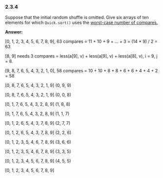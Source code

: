 ### 2.3.4

Suppose that the initial random shuffle is omitted. Give six arrays of ten elements for which `Quick.sort()` uses the <u>worst-case number of compares.</u>



**Answer:**



[0, 1, 2, 3, 4, 5, 6, 7, 8, 9], 63 compares = 11 + 10 + 9 + ... + 3 = (14 * 9) / 2 = 63

[8, 9] needs 3 compares = less(a[9], v) + less(a[9], v) + less(a[8], v), i = 9, j = 8.







[9, 8, 7, 6, 5, 4, 3, 2, 1, 0], 58 compares = 10 + 10 + 8 + 8 + 6 + 6 + 4 + 4 + 2 = 58

[0, 8, 7, 6, 5, 4, 3, 2, 1, 9]  (0, 9, 9)

[0, 8, 7, 6, 5, 4, 3, 2, 1, 9] (0, 0, 8)

[0, 1, 7, 6, 5, 4, 3, 2, 8, 9] (1, 8, 8)

[0, 1, 7, 6, 5, 4, 3, 2, 8, 9] (1, 1, 7)

[0, 1, 2, 6, 5, 4, 3, 7, 8, 9] (2, 7, 7)

[0, 1, 2, 6, 5, 4, 3, 7, 8, 9] (2, 2, 6)

[0, 1, 2, 3, 5, 4, 6, 7, 8, 9] (3, 6, 6)

[0, 1, 2, 3, 5, 4, 6, 7, 8, 9] (3, 3, 5)

[0, 1, 2, 3, 4, 5, 6, 7, 8, 9] (4, 5, 5)

[0, 1, 2, 3, 4, 5, 6, 7, 8, 9]
